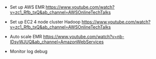 - Set up AWS EMR
https://www.youtube.com/watch?v=zc1_Rfb_txQ&ab_channel=AWSOnlineTechTalks


- Set up EC2 4 node cluster Hadoop 
https://www.youtube.com/watch?v=zc1_Rfb_txQ&ab_channel=AWSOnlineTechTalks




- Auto scale EMR 
https://www.youtube.com/watch?v=nb-IDsyWJUQ&ab_channel=AmazonWebServices


- Monitor log debug 
